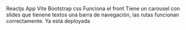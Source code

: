 Reactjs App
Vite
Bootstrap
css
Funciona el front
Tiene un carousel con slides que tienene textos 
una barra de navegación, las rutas funcionan correctamente.
Ya está deployada
